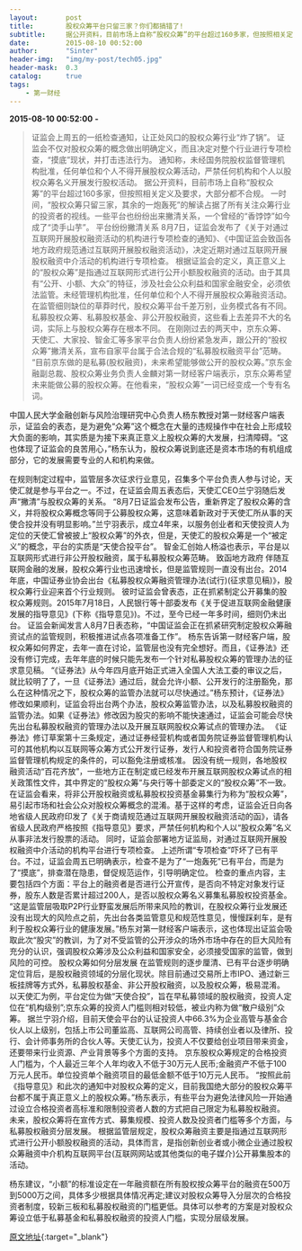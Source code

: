 ```yaml
---
layout:       post
title:        股权众筹平台只留三家？你们都搞错了!
subtitle:     据公开资料，目前市场上自称“股权众筹”的平台超过160多家，但按照相关定义及要求，大部分都不合规。
date:         2015-08-10 00:52:00
author:       "Sinter"
header-img:   "img/my-post/tech05.jpg"
header-mask:  0.3
catalog:      true
tags:
    - 第一财经
---
```


**2015-08-10 00:52:00**  **-**

> 证监会上周五的一纸检查通知，让正处风口的股权众筹行业“炸了锅”。
证监会不仅对股权众筹的概念做出明确定义，而且决定对整个行业进行专项检查，“摸底”现状，并打击违法行为。
通知称，未经国务院股权监督管理机构批准，任何单位和个人不得开展股权众筹活动，严禁任何机构和个人以股权众筹名义开展发行股权活动。
据公开资料，目前市场上自称“股权众筹”的平台超过160多家，但按照相关定义及要求，大部分都不合规。
一时间，“股权众筹只留三家，其余的一炮轰死”的解读占据了所有关注众筹行业的投资者的视线。一些平台也纷纷出来撇清关系，一个曾经的“香饽饽”如今成了“烫手山芋”。
平台纷纷撇清关系
8月7日，证监会发布了《关于对通过互联网开展股权融资活动的机构进行专项检查的通知》、《中国证监会致函各地方政府规范通过互联网开展股权融资活动》，决定近期对通过互联网开展股权融资中介活动的机构进行专项检查。
根据证监会的定义，真正意义上的“股权众筹”是指通过互联网形式进行公开小额股权融资的活动。由于其具有“公开、小额、大众”的特征，涉及社会公众利益和国家金融安全，必须依法监管。未经管理机构批准，任何单位和个人不得开展股权众筹融资活动。
在监管细则缺位的草莽时代，股权众筹平台千差万别，业务模式各有不同。私募股权众筹、私募股权基金、非公开股权融资，这些看上去差异不大的名词，实际上与股权众筹存在根本不同。
在刚刚过去的两天中，京东众筹、天使汇、大家投、智金汇等多家平台负责人纷纷紧急发声，跟公开的“股权众筹”撇清关系，宣布自家平台属于合法合规的“私募股权融资平台”范畴。
“目前京东做的是私募(股权融资)，未来希望能够做公开的股权众筹。”京东金融副总裁、股权众筹业务负责人金麟对第一财经客户端表示，京东众筹希望未来能做公募的股权众筹。在他看来，“股权众筹”一词已经变成一个专有名词。

中国人民大学金融创新与风险治理研究中心负责人杨东教授对第一财经客户端表示，证监会的表态，是为避免“众筹”这个概念在大量的违规操作中在社会上形成较大负面的影响，其实质是为接下来真正意义上股权众筹的大发展，扫清障碍。“这也体现了证监会的良苦用心，”杨东认为，股权众筹说到底还是资本市场的有机组成部分，它的发展需要专业的人和机构来做。

在规则制定过程中，监管层多次征求行业意见，召集多个平台负责人参与讨论，天使汇就是参与平台之一。不过，在证监会周五表态后，天使汇CEO兰宁羽随后发声“撇清”与股权众筹的关系。
“8月7日证监会发布公告，重新界定了股权众筹的含义，并将股权众筹概念等同于公募股权众筹，这意味着新政对于天使汇所从事的天使合投并没有明显影响。”兰宁羽表示，成立4年来，以服务创业者和天使投资人为定位的天使汇曾被披上“股权众筹”的外衣，但是，天使汇的股权众筹是一个“被定义”的概念，平台的实质是“天使合投平台”。
智金汇创始人杨溢也表示，平台是以互联网形式进行非公开股权融资，属于私募股权众筹范畴。
致函地方政府
伴随互联网金融的发展，股权众筹行业也迅速增长，但是监管规则一直没有出台。2014年底，中国证券业协会出台《私募股权众筹融资管理办法(试行)(征求意见稿)》，股权众筹行业迎来首个行业规则。
彼时证监会曾表态，正在抓紧制定公开募集的股权众筹规则。2015年7月18日，人民银行等十部委发布《关于促进互联网金融健康发展的指导意见》(下称《指导意见》)。不过，至今已经一年多时间，细则仍未出台。
证监会新闻发言人8月7日表态称，“中国证监会正在抓紧研究制定股权众筹融资试点的监管规则，积极推进试点各项准备工作”。
杨东告诉第一财经客户端，股权众筹如何界定，去年一直在讨论，监管层也没有完全想好。而且，《证券法》还没有修订完成，去年年底的时候只能先发布一个针对私募股权众筹的管理办法的征求意见稿。
“《证券法》从今年四月底开始正式进入全国人大法工委的审议之后，就比较明了了，一旦《证券法》通过后，就会允许小额、公开发行的注册豁免，那么在这种情况之下，股权众筹的监管办法就可以尽快通过。”杨东预计，《证券法》修改如果顺利，证监会将出台两个办法，股权众筹监管办法，以及私募股权融资的监管办法。如果《证券法》修改因为股灾的影响不能快速通过，证监会可能会尽快先出台私募股权融资的管理办法以及开展互联网股权众筹试点的管理办法。
《证券法》修订草案第十三条规定，通过证券经营机构或者国务院证券监督管理机构认可的其他机构以互联网等众筹方式公开发行证券，发行人和投资者符合国务院证券监督管理机构规定的条件的，可以豁免注册或核准。
因没有统一规则，各地股权融资活动“百花齐放”，一些地方正在制定或已经发布开展互联网股权众筹试点的相关政策性文件，其中界定的“股权众筹”与央行等十部委定义的“股权众筹”不一致。
在证监会看来，将非公开股权融资或私募股权投资基金募集行为称为“股权众筹”，易引起市场和社会公众对股权众筹概念的混淆。基于这样的考虑，证监会近日向各地省级人民政府印发了《关于商请规范通过互联网开展股权融资活动的函》，请各省级人民政府严格按照《指导意见》要求，严禁任何机构和个人以“股权众筹”名义从事非法发行股票的活动。
同时，证监会部署地方证监局，对通过互联网开展股权融资中介活动的机构平台进行专项检查。
上述所谓“专项检查”吓坏了已有平台。不过，证监会周五已明确表示，检查不是为了“一炮轰死”已有平台，而是为了“摸底”，排查潜在隐患，督促规范运作，引导明确定位。
检查的重点内容，主要包括四个方面：平台上的融资者是否进行公开宣传，是否向不特定对象发行证券，股东人数是否累计超过200人，是否以股权众筹名义募集私募股权投资基金。
“这是监管层吸取P2P行业野蛮发展后所带来风险的教训，在股权众筹行业发展还没有出现大的风险点之前，先出台各类监管意见和规范性意见，慢慢踩刹车，是有利于股权众筹行业的健康发展。”杨东对第一财经客户端表示，这也体现出证监会吸取此次“股灾”的教训，为了对不受监管的公开涉众的场外市场中存在的巨大风险有充分的认识，强调股权众筹涉及公众利益和国家安全，必须接受国家的监管，做到风险的可控。
股权众筹如何分层发展
在监管规则的逐步厘清、已有平台逐步明确定位背后，是股权融资领域的分层化现状。除目前通过交易所上市IPO、通过新三板挂牌等方式外，私募股权基金、非公开股权融资，以及股权众筹，极易混淆。
以天使汇为例，平台定位为做“天使合投”，旨在早私募领域的股权融资，投资人定位在“机构级别”;京东众筹的投资人门槛则相对较低，被业内称为做“散户级别”众筹。
据兰宁羽介绍，目前天使会平台的认证投资人中66.3%为企业高管与基金合伙人以上级别，包括上市公司董监高、互联网公司高管、持续创业者以及律所、投行、会计师事务所的合伙人等。天使汇认为，投资人不仅要给创业项目带来资金，还要带来行业资源、产业背景等多个方面的支持。
京东股权众筹规定的合格投资人门槛为，个人最近三年个人年均收入不低于30万元人民币;金融资产不低于100万元人民币。单位投资单个融资项目的最低金额不低于10万元人民币。
“按照此前《指导意见》和此次的通知中对股权众筹的定义，目前我国绝大部分的股权众筹平台都不属于真正意义上的股权众筹。”杨东表示，有些平台为避免法律风险一开始通过设立合格投资者高标准和限制投资者人数的方式把自己限定为私募股权融资。
未来，股权众筹将在宣传方式、募集规模、投资人数及投资者门槛等多个方面，与私募股权融资分层发展。
根据监管层规定，股权众筹融资主要是指通过互联网形式进行公开小额股权融资的活动，具体而言，是指创新创业者或小微企业通过股权众筹融资中介机构互联网平台(互联网网站或其他类似的电子媒介)公开募集股本的活动。

杨东建议，“小额”的标准设定在一年融资额在所有股权按众筹平台的融资在500万到5000万之间，具体多少根据具体情况再定;建议对股权众筹导入分层次的合格投资者制度，较新三板和私募股权融资的门槛更低。具体可以参考的方案是对股权众筹设立低于私募基金和私募股权融资的投资人门槛，实现分层级发展。



[原文地址](http://www.yicai.com/news/4667203.html){:target="_blank"}


